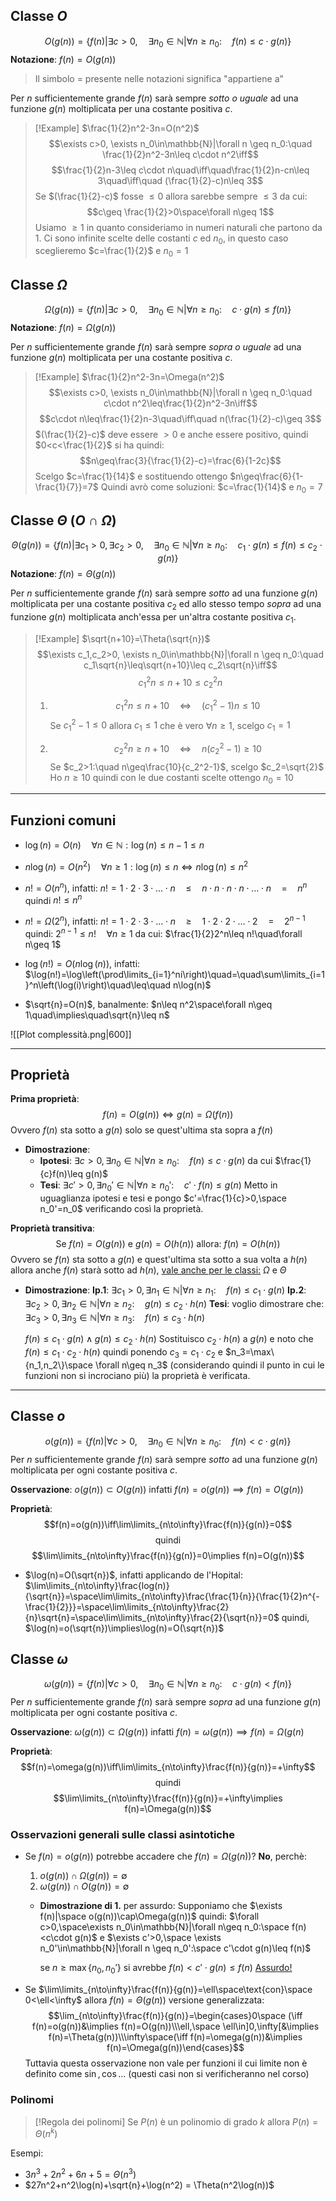 ## Classe $O$
$$O(g(n))=\{f(n)|\exists c>0,\quad \exists n_0\in\mathbb{N}|\forall n \geq n_0:\quad f(n)\leq c\cdot g(n)\}$$
**Notazione**: $f(n)=O(g(n))$ 

>Il simbolo $=$ presente nelle notazioni significa "appartiene a"

Per $n$ sufficientemente grande $f(n)$ sarà sempre _sotto o uguale_ ad una funzione $g(n)$ moltiplicata per una costante positiva $c$.

>[!Example]
>$\frac{1}{2}n^2-3n=O(n^2)$
>$$\exists c>0, \exists n_0\in\mathbb{N}|\forall n \geq n_0:\quad \frac{1}{2}n^2-3n\leq c\cdot n^2\iff$$
>$$\frac{1}{2}n-3\leq c\cdot n\quad\iff\quad\frac{1}{2}n-cn\leq 3\quad\iff\quad (\frac{1}{2}-c)n\leq 3$$
>Se $(\frac{1}{2}-c)$ fosse $\leq 0$ allora sarebbe sempre $\leq 3$ da cui:
>$$c\geq \frac{1}{2}>0\space\forall n\geq 1$$
>Usiamo $\geq 1$ in quanto consideriamo in numeri naturali che partono da 1.
>Ci sono infinite scelte delle costanti $c$ ed $n_0$, in questo caso sceglieremo $c=\frac{1}{2}$ e $n_0=1$

## Classe $\Omega$
$$\Omega(g(n))=\{f(n)|\exists c>0,\quad \exists n_0\in\mathbb{N}|\forall n \geq n_0:\quad c\cdot g(n)\leq f(n)\}$$
**Notazione**: $f(n)=\Omega(g(n))$

Per $n$ sufficientemente grande $f(n)$ sarà sempre _sopra o uguale_ ad una funzione $g(n)$ moltiplicata per una costante positiva $c$.

>[!Example]
>$\frac{1}{2}n^2-3n=\Omega(n^2)$
>$$\exists c>0, \exists n_0\in\mathbb{N}|\forall n \geq n_0:\quad c\cdot n^2\leq\frac{1}{2}n^2-3n\iff$$
>$$c\cdot n\leq\frac{1}{2}n-3\quad\iff\quad n(\frac{1}{2}-c)\geq 3$$
>$(\frac{1}{2}-c)$ deve essere $>0$ e anche essere positivo, quindi $0<c<\frac{1}{2}$ si ha quindi:
>$$n\geq\frac{3}{\frac{1}{2}-c}=\frac{6}{1-2c}$$
>Scelgo $c=\frac{1}{14}$ e sostituendo ottengo $n\geq\frac{6}{1-\frac{1}{7}}=7$
>Quindi avrò come soluzioni: $c=\frac{1}{14}$ e $n_0=7$

## Classe $\Theta$ ($O\cap \Omega$)
$$\Theta(g(n))=\{f(n)|\exists c_1>0,\exists c_2>0,\quad \exists n_0\in\mathbb{N}|\forall n \geq n_0:\quad c_1\cdot g(n)\leq f(n)\leq c_2\cdot g(n)\}$$
**Notazione**: $f(n)=\Theta(g(n))$

Per $n$ sufficientemente grande $f(n)$ sarà sempre _sotto_ ad una funzione $g(n)$ moltiplicata per una costante positiva $c_2$ ed allo stesso tempo _sopra_ ad una funzione $g(n)$ moltiplicata anch'essa per un'altra costante positiva $c_1$.

>[!Example]
>$\sqrt{n+10}=\Theta(\sqrt{n})$
>$$\exists c_1,c_2>0, \exists n_0\in\mathbb{N}|\forall n \geq n_0:\quad c_1\sqrt{n}\leq\sqrt{n+10}\leq c_2\sqrt{n}\iff$$
>$$c_1^2n\leq n+10\leq c_2^2n$$
>1. $$c_1^2n\leq n+10\quad\iff\quad (c_1^2-1)n\leq 10$$
>	Se $c_1^2-1\leq 0$ allora $c_1\leq 1$ che è vero $\forall n \geq 1$, scelgo $c_1=1$
>
>2. $$c_2^2n\geq n+10\quad\iff\quad n(c_2^2-1)\geq 10$$
>	Se $c_2>1:\quad n\geq\frac{10}{c_2^2-1}$, scelgo $c_2=\sqrt{2}$
>Ho $n\geq 10$ quindi con le due costanti scelte ottengo $n_0=10$

---
## Funzioni comuni
- $\log(n)=O(n)\quad\forall n\in\mathbb{N}:\log(n)\leq n-1\leq n$

- $n\log(n)=O(n^2)\quad\forall n \geq 1:\log(n)\leq n\iff n\log(n)\leq n^2$

- $n!=O(n^n)$, infatti:
	$n!=1\cdot 2\cdot 3\cdot ... \cdot n\quad\leq\quad n\cdot n\cdot n\cdot n\cdot ...\cdot n\quad=\quad n^n$
	quindi $n!\leq n^n$

- $n!=\Omega(2^n)$, infatti:
	$n!=1\cdot 2\cdot 3\cdot ... \cdot n\quad\geq\quad1\cdot 2\cdot 2\cdot ... \cdot 2\quad=\quad 2^{n-1}$
	quindi: $2^{n-1}\leq n!\quad\forall n\geq 1$
	da cui: $\frac{1}{2}2^n\leq n!\quad\forall n\geq 1$

- $\log(n!)=O(n\log(n))$, infatti:
	$\log(n!)=\log\left(\prod\limits_{i=1}^ni\right)\quad=\quad\sum\limits_{i=1}^n\left(\log(i)\right)\quad\leq\quad n\log(n)$

- $\sqrt{n}=O(n)$, banalmente:
	$n\leq n^2\space\forall n\geq 1\quad\implies\quad\sqrt{n}\leq n$

![[Plot complessità.png|600]]

---

## Proprietà
**Prima proprietà**:
$$f(n)=O(g(n))\iff g(n)=\Omega(f(n))$$
Ovvero $f(n)$ sta sotto a $g(n)$ solo se quest'ultima sta sopra a $f(n)$
- **Dimostrazione**:
	- **Ipotesi**: $\exists c > 0,\exists n_0\in\mathbb{N}|\forall n\geq n_0:\quad f(n)\leq c\cdot g(n)$ da cui $\frac{1}{c}f(n)\leq g(n)$
	- **Tesi**: $\exists c'>0,\exists n_0'\in\mathbb{N}|\forall n\geq n_0':\quad c'\cdot f(n)\leq g(n)$
	 Metto in uguaglianza ipotesi e tesi e pongo $c'=\frac{1}{c}>0,\space n_0'=n_0$ verificando così la proprietà.

**Proprietà transitiva**:
$$\text{Se }f(n)=O(g(n))\text{ e }g(n)=O(h(n))\text{ allora: }f(n)=O(h(n))$$
Ovvero se $f(n)$ sta sotto a $g(n)$ e quest'ultima sta sotto a sua volta a $h(n)$ allora anche $f(n)$ starà sotto ad $h(n)$, <u>vale anche per le classi:</u> $\Omega$ e $\Theta$ 
- **Dimostrazione**:
	 **Ip.1**: $\exists c_1>0,\exists n_1\in\mathbb{N}|\forall n\geq n_1:\quad f(n)\leq c_1\cdot g(n)$
	 **Ip.2**: $\exists c_2>0,\exists n_2\in\mathbb{N}|\forall n\geq n_2:\quad g(n)\leq c_2\cdot h(n)$
	 **Tesi**: voglio dimostrare che: $\exists c_3>0,\exists n_3\in\mathbb{N}|\forall n\geq n_3:\quad f(n)\leq c_3\cdot h(n)$
	 
	 $f(n)\leq c_1\cdot g(n)\land g(n)\leq c_2\cdot h(n)$
	 Sostituisco $c_2\cdot h(n)$ a $g(n)$ e noto che $f(n)\leq c_1\cdot c_2\cdot h(n)$ quindi ponendo $c_3 = c_1\cdot c_2$ e $n_3=\max\{n_1,n_2\}\space \forall n\geq n_3$ (considerando quindi il punto in cui le funzioni non si incrociano più) la proprietà è verificata.
---

## Classe $o$ 
$$o(g(n))=\{f(n)|\forall c>0,\quad\exists n_0\in\mathbb{N}|\forall n\geq n_0:\quad f(n)<c\cdot g(n)\}$$
Per $n$ sufficientemente grande $f(n)$ sarà sempre _sotto_ ad una funzione $g(n)$ moltiplicata per ogni costante positiva $c$.

**Osservazione**: $o(g(n))\subset O(g(n))$ infatti $f(n)=o(g(n))\implies f(n)=O(g(n))$ 

**Proprietà**:
$$f(n)=o(g(n))\iff\lim\limits_{n\to\infty}\frac{f(n)}{g(n)}=0$$
$$\text{quindi}$$
$$\lim\limits_{n\to\infty}\frac{f(n)}{g(n)}=0\implies f(n)=O(g(n))$$
- $\log(n)=O(\sqrt{n})$, infatti applicando de l'Hopital:
	$\lim\limits_{n\to\infty}\frac{log(n)}{\sqrt{n}}=\space\lim\limits_{n\to\infty}\frac{\frac{1}{n}}{\frac{1}{2}n^{-\frac{1}{2}}}=\space\lim\limits_{n\to\infty}\frac{2}{n}\sqrt{n}=\space\lim\limits_{n\to\infty}\frac{2}{\sqrt{n}}=0$ 
	quindi, $\log(n)=o(\sqrt{n})\implies\log(n)=O(\sqrt{n})$

## Classe $\omega$
$$\omega(g(n))=\{f(n)|\forall c>0,\quad\exists n_0\in\mathbb{N}|\forall n\geq n_0:\quad c\cdot g(n)<f(n)\}$$
Per $n$ sufficientemente grande $f(n)$ sarà sempre _sopra_ ad una funzione $g(n)$ moltiplicata per ogni costante positiva $c$.

**Osservazione**: $\omega(g(n))\subset \Omega(g(n))$ infatti $f(n)=\omega(g(n))\implies f(n)=\Omega(g(n)$

**Proprietà**:
$$f(n)=\omega(g(n))\iff\lim\limits_{n\to\infty}\frac{f(n)}{g(n)}=+\infty$$
$$\text{quindi}$$
$$\lim\limits_{n\to\infty}\frac{f(n)}{g(n)}=+\infty\implies f(n)=\Omega(g(n))$$
### Osservazioni generali sulle classi asintotiche
- Se $f(n)=o(g(n))$ potrebbe accadere che $f(n)=\Omega(g(n))$?
	**No**, perchè:
	1. $o(g(n))\cap\Omega(g(n))=\emptyset$
	2. $\omega(g(n))\cap O(g(n))=\emptyset$

	- **Dimostrazione di 1.** per assurdo:
		Supponiamo che $\exists f(n)|\space o(g(n))\cap\Omega(g(n))$
		quindi:
		$\forall c>0,\space\exists n_0\in\mathbb{N}|\forall n\geq n_0:\space f(n)<c\cdot g(n)$
		e
		$\exists c'>0,\space \exists n_0'\in\mathbb{N}|\forall n \geq n_0':\space c'\cdot g(n)\leq f(n)$

		se $n\geq \max\{n_0, n_0'\}$ si avrebbe $f(n)<c'\cdot g(n)\leq f(n)$ <u>Assurdo!</u>

- Se $\lim\limits_{n\to\infty}\frac{f(n)}{g(n)}=\ell\space\text{con}\space 0<\ell<\infty$ allora $f(n)=\Theta(g(n))$
	versione generalizzata:
	$$\lim_{n\to\infty}\frac{f(n)}{g(n)}=\begin{cases}0\space (\iff f(n)=o(g(n))&\implies f(n)=O(g(n))\\\ell,\space \ell\in]0,\infty[&\implies f(n)=\Theta(g(n))\\\infty\space(\iff f(n)=\omega(g(n))&\implies f(n)=\Omega(g(n))\end{cases}$$
	Tuttavia questa osservazione non vale per funzioni il cui limite non è definito come $\sin,\cos...$ (questi casi non si verificheranno nel corso)	

### Polinomi
>[!Regola dei polinomi]
>Se $P(n)$ è un polinomio di grado $k$ allora $P(n)=\Theta(n^k)$

Esempi:
- $3n^3+2n^2+6n+5=\Theta(n^3)$
- $27n^2+n^2\log(n)+\sqrt{n}+\log(n^2) = \Theta(n^2\log(n))$
